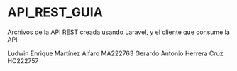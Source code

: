 # API_REST_GUIA
Archivos de la API REST creada usando Laravel, y el cliente que consume la API

Ludwin Enrique Martínez Alfaro MA222763
Gerardo Antonio Herrera Cruz   HC222757
